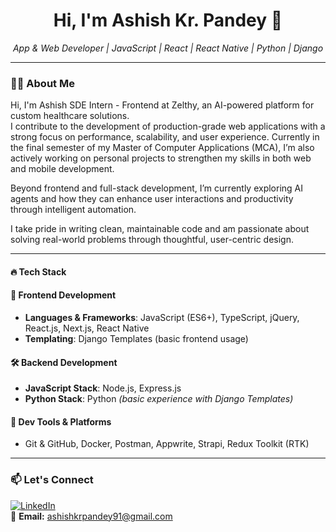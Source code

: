 <h1 align="center">Hi, I'm Ashish Kr. Pandey 👋</h1>
<p align="center">
  <em>App & Web Developer | JavaScript | React | React Native | Python | Django</em>
</p>

---

### 👨‍💻 About Me  

Hi, I'm Ashish SDE Intern - Frontend at Zelthy, an AI-powered platform for custom healthcare solutions.  
I contribute to the development of production-grade web applications with a strong focus on performance, scalability, and user experience. Currently in the final semester of my Master of Computer Applications (MCA), I’m also actively working on personal projects to strengthen my skills in both web and mobile development.

Beyond frontend and full-stack development, I’m currently exploring AI agents and how they can enhance user interactions and productivity through intelligent automation.

I take pride in writing clean, maintainable code and am passionate about solving real-world problems through thoughtful, user-centric design.  

---

#### 🔥 Tech Stack  

#### 🚀 **Frontend Development**  
- **Languages & Frameworks**: JavaScript (ES6+), TypeScript, jQuery, React.js, Next.js, React Native  
- **Templating**: Django Templates (basic frontend usage)

#### 🛠️ **Backend Development**  
- **JavaScript Stack**: Node.js, Express.js  
- **Python Stack**: Python *(basic experience with Django Templates)*  

#### 🧰 **Dev Tools & Platforms**  
- Git & GitHub, Docker, Postman, Appwrite, Strapi, Redux Toolkit (RTK) 

---

### 📫 Let's Connect  

[![LinkedIn](https://img.shields.io/badge/LinkedIn-Ashish%20Kr.%20Pandey-blue?style=flat-square&logo=linkedin)](https://www.linkedin.com/in/ashishkpandey91)  
📧 **Email:** [ashishkrpandey91@gmail.com](mailto:ashishkrpandey91@gmail.com)
